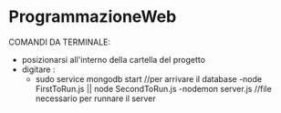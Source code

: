# ProgrammazioneWeb

COMANDI DA TERMINALE:
- posizionarsi all'interno della cartella del progetto
- digitare :
    - sudo service mongodb start //per arrivare il database
 -node FirstToRun.js || node SecondToRun.js 
 -nodemon server.js     //file necessario per runnare il server
